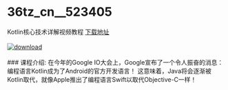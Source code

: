 # 36tz_cn__523405
Kotlin核心技术详解视频教程
[下载地址](http://www.36tz.cn/article/523405 "下载地址")
<br/></br>[![download](http://36tz.cn/muke_img/2018_08_2-37-300x188.png "下载地址")](http://www.36tz.cn/article/523405 "下载地址")
<br/></br>### 课程介绍:
在今年的Google IO大会上，Google宣布了一个令人振奋的消息：编程语言Kotlin成为了Android的官方开发语言！ 这意味着，Java将会逐渐被Kotlin取代，就像Apple推出了编程语言Swift以取代Objective-C一样！


